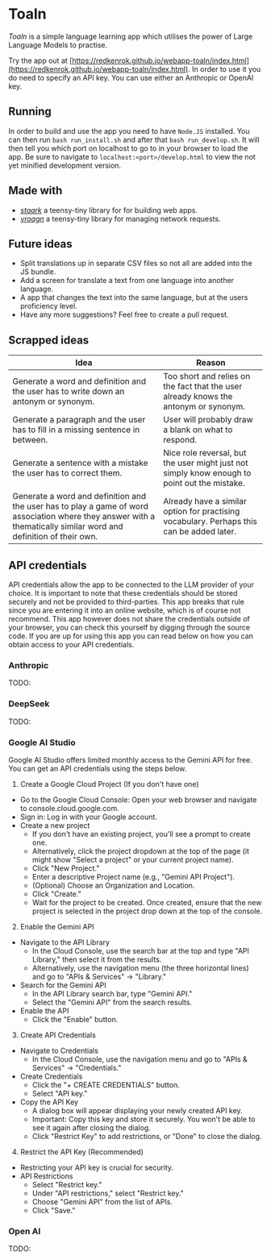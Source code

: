 # Toaln

*Toaln* is a simple language learning app which utilises the power of Large Language Models to practise.

Try the app out at [https://redkenrok.github.io/webapp-toaln/index.html](https://redkenrok.github.io/webapp-toaln/index.html). In order to use it you do need to specify an API key. You can use either an Anthropic or OpenAI key.

## Running

In order to build and use the app you need to have `Node.JS` installed. You can then run `bash run_install.sh` and after that `bash run_develop.sh`. It will then tell you which port on localhost to go to in your browser to load the app. Be sure to navigate to `localhost:<port>/develop.html` to view the not yet minified development version.

## Made with

- *[staark](https://github.com/doars/staark/tree/main/packages/staark#readme)* a teensy-tiny library for for building web apps.
- *[vroagn](https://github.com/doars/staark/tree/main/packages/vroagn#readme)* a teensy-tiny library for managing network requests.

## Future ideas

- Split translations up in separate CSV files so not all are added into the JS bundle.
- Add a screen for translate a text from one language into another language.
- A app that changes the text into the same language, but at the users proficiency level.
- Have any more suggestions? Feel free to create a pull request.

## Scrapped ideas

| Idea                                                                                                                                                               | Reason                                                                                       |
| ------------------------------------------------------------------------------------------------------------------------------------------------------------------ | -------------------------------------------------------------------------------------------- |
| Generate a word and definition and the user has to write down an antonym or synonym.                                                                               | Too short and relies on the fact that the user already knows the antonym or synonym.         |
| Generate a paragraph and the user has to fill in a missing sentence in between.                                                                                    | User will probably draw a blank on what to respond.                                          |
| Generate a sentence with a mistake the user has to correct them.                                                                                                   | Nice role reversal, but the user might just not simply know enough to point out the mistake. |
| Generate a word and definition and the user has to play a game of word association where they answer with a thematically similar word and definition of their own. | Already have a similar option for practising vocabulary. Perhaps this can be added later.    |

## API credentials

API credentials allow the app to be connected to the LLM provider of your choice. It is important to note that these credentials should be stored securely and not be provided to third-parties. This app breaks that rule since you are entering it into an online website, which is of course not recommend. This app however does not share the credentials outside of your browser, you can check this yourself by digging through the source code. If you are up for using this app you can read below on how you can obtain access to your API credentials.

### Anthropic

TODO:

### DeepSeek

TODO:

### Google AI Studio

Google AI Studio offers limited monthly access to the Gemini API for free. You can get an API credentials using the steps below.

1. Create a Google Cloud Project (If you don't have one)
  - Go to the Google Cloud Console: Open your web browser and navigate to console.cloud.google.com.
  - Sign in: Log in with your Google account.
  - Create a new project
    - If you don't have an existing project, you'll see a prompt to create one.
    - Alternatively, click the project dropdown at the top of the page (it might show "Select a project" or your current project name).
    - Click "New Project."
    - Enter a descriptive Project name (e.g., "Gemini API Project").
    - (Optional) Choose an Organization and Location.
    - Click "Create."
    - Wait for the project to be created. Once created, ensure that the new project is selected in the project drop down at the top of the console.
2. Enable the Gemini API
  - Navigate to the API Library
    - In the Cloud Console, use the search bar at the top and type "API Library," then select it from the results.
    - Alternatively, use the navigation menu (the three horizontal lines) and go to "APIs & Services" -> "Library."
  - Search for the Gemini API
    - In the API Library search bar, type "Gemini API."
    - Select the "Gemini API" from the search results.
  - Enable the API
    - Click the "Enable" button.
3. Create API Credentials
  - Navigate to Credentials
    - In the Cloud Console, use the navigation menu and go to "APIs & Services" -> "Credentials."
  - Create Credentials
    - Click the "+ CREATE CREDENTIALS" button.
    - Select "API key."
  - Copy the API Key
    - A dialog box will appear displaying your newly created API key.
    - Important: Copy this key and store it securely. You won't be able to see it again after closing the dialog.
    - Click "Restrict Key" to add restrictions, or "Done" to close the dialog.
4. Restrict the API Key (Recommended)
  - Restricting your API key is crucial for security.
  - API Restrictions
    - Select "Restrict key."
    - Under "API restrictions," select "Restrict key."
    - Choose "Gemini API" from the list of APIs.
    - Click "Save."

### Open AI

TODO:
